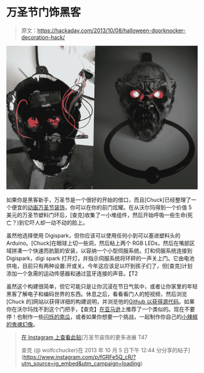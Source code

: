 # 万圣节门饰黑客

> 原文：<https://hackaday.com/2013/10/08/halloween-doorknocker-decoration-hack/>

![halloweenDoorHack](img/d0b1f53ef2bdeb1fc6b90fd6b923aba3.png)

如果你是黑客新手，万圣节是一个很好的开始的借口，而且[Chuck]已经整理了一个便宜的[动画万圣节装饰](http://gajo.us/?p=36)，你可以在你的前门炫耀。在从沃尔玛得到一个价值 5 美元的万圣节塑料门环后，[查克]收集了一小堆组件，然后开始呼吸一些生命(死亡？)到它吓人却一动不动的脸上。

虽然他选择使用 Digispark，但你应该可以使用任何小到可以塞进塑料头的 Arduino。[Chuck]在眼球上切一些洞，然后粘上两个 RGB LEDs，然后在嘴部区域拼凑一个快速而肮脏的安装，以容纳一个小型伺服系统。灯和伺服系统连接到 Digispark，digi spark 打开灯，并指示伺服系统将环砰的一声关上门。它由电池供电，目前只有两种设置:开或关。今年这应该足以吓到孩子们了，但[查克]计划添加一个急需的运动传感器和通过蓝牙连接的声音。【T2

虽然这个构建很简单，但它可能只是让你沉浸在节日气氛中，或者让你家里的年轻黑客了解电子和编码世界的东西。休息之后，看看看门人的短视频，然后浏览[Chuck 的]网站以获得详细的构建说明，并浏览他的[Github 以获得源代码](https://github.com/charleswolfe/digispark_door_knocker)。如果你在沃尔玛找不到这个门把手，【查克】[在亚马逊](http://www.amazon.com/Creepy-Halloween-Trick-Treat-Knocker/dp/B00FA4STD6)上推荐了一个类似的。现在不要停！也制作一些[闪烁的南瓜](http://hackaday.com/2013/10/01/flickering-pumpkin-lanterns/ "Flickering Pumpkin Lanterns")，或者如果你想要一个挑战，一起制作你自己的[小辣椒的鬼魂幻像](http://hackaday.com/2013/10/06/peppers-ghost-halloween-ghosting/ "Pepper’s Ghost – Halloween Ghosting")。

> [](https://www.instagram.com/p/fGRFe5Q_cR/?utm_source=ig_embed&utm_campaign=loading)[](https://www.instagram.com/p/fGRFe5Q_cR/?utm_source=ig_embed&utm_campaign=loading)[](https://www.instagram.com/p/fGRFe5Q_cR/?utm_source=ig_embed&utm_campaign=loading)[](https://www.instagram.com/p/fGRFe5Q_cR/?utm_source=ig_embed&utm_campaign=loading)[](https://www.instagram.com/p/fGRFe5Q_cR/?utm_source=ig_embed&utm_campaign=loading)[在 Instagram 上查看此贴](https://www.instagram.com/p/fGRFe5Q_cR/?utm_source=ig_embed&utm_campaign=loading)[](https://www.instagram.com/p/fGRFe5Q_cR/?utm_source=ig_embed&utm_campaign=loading)[](https://www.instagram.com/p/fGRFe5Q_cR/?utm_source=ig_embed&utm_campaign=loading)[万圣节装饰的更多进展 T47
> 
> 查克 (@ wolfcchucker)在 2013 年 10 月 5 日下午 12:44 分分享的帖子](https://www.instagram.com/p/fGRFe5Q_cR/?utm_source=ig_embed&utm_campaign=loading)

[](https://www.instagram.com/p/fGRFe5Q_cR/?utm_source=ig_embed&utm_campaign=loading)